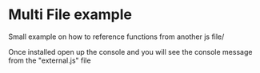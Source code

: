 # Multi File example

Small example on how to reference functions from another js file/ 

Once installed open up the console and you will see the console message from the "external.js" file